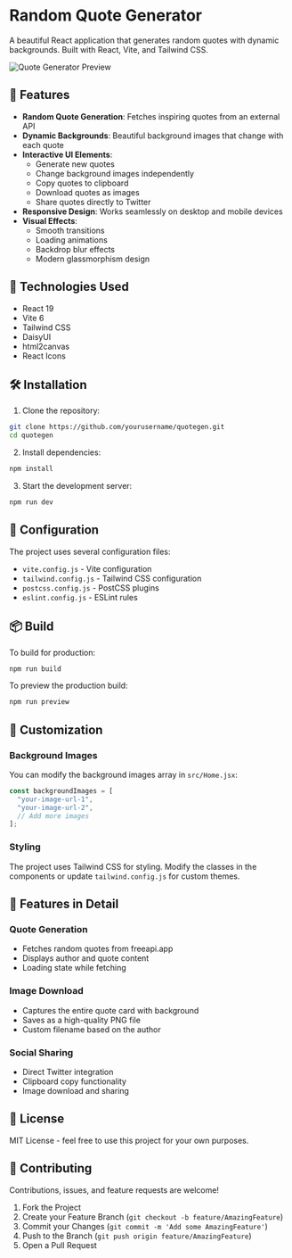 # Random Quote Generator

A beautiful React application that generates random quotes with dynamic backgrounds. Built with React, Vite, and Tailwind CSS.

![Quote Generator Preview](preview.png)

## 🌟 Features

- **Random Quote Generation**: Fetches inspiring quotes from an external API
- **Dynamic Backgrounds**: Beautiful background images that change with each quote
- **Interactive UI Elements**:
  - Generate new quotes
  - Change background images independently
  - Copy quotes to clipboard
  - Download quotes as images
  - Share quotes directly to Twitter
- **Responsive Design**: Works seamlessly on desktop and mobile devices
- **Visual Effects**:
  - Smooth transitions
  - Loading animations
  - Backdrop blur effects
  - Modern glassmorphism design

## 🚀 Technologies Used

- React 19
- Vite 6
- Tailwind CSS
- DaisyUI
- html2canvas
- React Icons

## 🛠️ Installation

1. Clone the repository:
```bash
git clone https://github.com/yourusername/quotegen.git
cd quotegen
```

2. Install dependencies:
```bash
npm install
```

3. Start the development server:
```bash
npm run dev
```

## 🔧 Configuration

The project uses several configuration files:
- `vite.config.js` - Vite configuration
- `tailwind.config.js` - Tailwind CSS configuration
- `postcss.config.js` - PostCSS plugins
- `eslint.config.js` - ESLint rules

## 📦 Build

To build for production:

```bash
npm run build
```

To preview the production build:

```bash
npm run preview
```

## 🎨 Customization

### Background Images
You can modify the background images array in `src/Home.jsx`:

```javascript
const backgroundImages = [
  "your-image-url-1",
  "your-image-url-2",
  // Add more images
];
```

### Styling
The project uses Tailwind CSS for styling. Modify the classes in the components or update `tailwind.config.js` for custom themes.

## 📱 Features in Detail

### Quote Generation
- Fetches random quotes from freeapi.app
- Displays author and quote content
- Loading state while fetching

### Image Download
- Captures the entire quote card with background
- Saves as a high-quality PNG file
- Custom filename based on the author

### Social Sharing
- Direct Twitter integration
- Clipboard copy functionality
- Image download and sharing

## 📝 License

MIT License - feel free to use this project for your own purposes.

## 🤝 Contributing

Contributions, issues, and feature requests are welcome!

1. Fork the Project
2. Create your Feature Branch (`git checkout -b feature/AmazingFeature`)
3. Commit your Changes (`git commit -m 'Add some AmazingFeature'`)
4. Push to the Branch (`git push origin feature/AmazingFeature`)
5. Open a Pull Request
